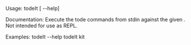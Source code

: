 Usage: todeIt [ --help] <stone-name>
	
Documentation:
Execute the tode commands from stdin against the given <stone-name>. Not intended for use as REPL.

Examples:
    todeIt --help
    todeIt kit
